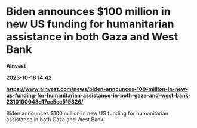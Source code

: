 # Biden announces $100 million in new US funding for humanitarian assistance in both Gaza and West Bank
**AInvest**

**2023-10-18 14:42**

**https://www.ainvest.com/news/biden-announces-100-million-in-new-us-funding-for-humanitarian-assistance-in-both-gaza-and-west-bank-2310100048d17cc5ec515826/**

Biden announces $100 million in new US funding for humanitarian assistance in both Gaza and West Bank
